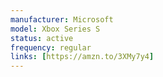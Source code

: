 ```yaml
---
manufacturer: Microsoft
model: Xbox Series S
status: active
frequency: regular
links: [https://amzn.to/3XMy7y4]
---
```

